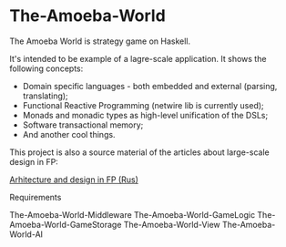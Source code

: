 The-Amoeba-World
================

The Amoeba World is strategy game on Haskell.

It's intended to be example of a lagre-scale application.
It shows the following concepts:

* Domain specific languages - both embedded and external (parsing, translating);
* Functional Reactive Programming (netwire lib is currently used);
* Monads and monadic types as high-level unification of the DSLs;
* Software transactional memory;
* And another cool things.

This project is also a source material of the articles about large-scale design in FP:

[Arhitecture and design in FP (Rus)](http://habrahabr.ru/post/211871/)

Requirements

The-Amoeba-World-Middleware
The-Amoeba-World-GameLogic
The-Amoeba-World-GameStorage
The-Amoeba-World-View
The-Amoeba-World-AI

